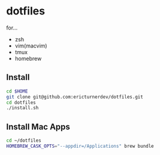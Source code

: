 # dotfiles

for...

- zsh
- vim(macvim)
- tmux
- homebrew

## Install

```bash
cd $HOME
git clone git@github.com:ericturnerdev/dotfiles.git
cd dotfiles
./install.sh
```

## Install Mac Apps

```bash
cd ~/dotfiles
HOMEBREW_CASK_OPTS="--appdir=/Applications" brew bundle
```
